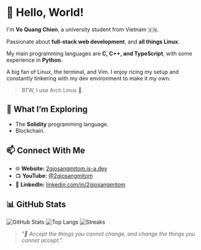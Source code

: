 # 👋 Hello, World!

I'm **Vo Quang Chien**, a university student from Vietnam 🇻🇳.

Passionate about **full-stack web development**, and **all things Linux**.

My main programming languages are **C, C++, and TypeScript**, with some experience in **Python**.

A big fan of Linux, the terminal, and Vim. I enjoy ricing my setup and constantly tinkering with my dev environment to make it my own.

> BTW, I use Arch Linux 🐧.

## 🧠 What I’m Exploring

- The **Solidity** programming language.
- Blockchain.

## 📫 Connect With Me

- 🌐 **Website:** [2giosangmitom.is-a.dev](https://2giosangmitom.is-a.dev/)
- 📺 **YouTube:** [@2giosangmitom](https://www.youtube.com/@2giosangmitom)
- 💼 **LinkedIn:** [linkedin.com/in/2giosangmitom](https://www.linkedin.com/in/2giosangmitom/)

## 📊 GitHub Stats

![GitHub Stats](https://github-readme-stats.vercel.app/api?username=2giosangmitom&show_icons=true&theme=merko&hide_border=true)
![Top Langs](https://github-readme-stats.vercel.app/api/top-langs/?username=2giosangmitom&layout=compact&langs_count=10&theme=merko&hide_border=true&hide=vim%20script)
![Streaks](https://github-readme-streak-stats.herokuapp.com/?user=2giosangmitom&theme=merko&hide_border=true)

> _"🍜 Accept the things you cannot change, and change the things you cannot accept."_
